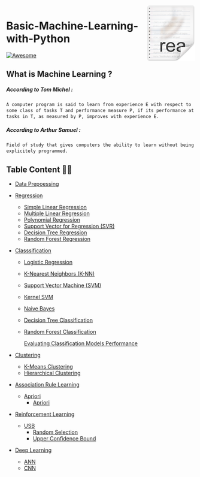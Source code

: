 <img src="icon.png" align="right" />

# Basic-Machine-Learning-with-Python 


[![Awesome](https://cdn.rawgit.com/sindresorhus/awesome/d7305f38d29fed78fa85652e3a63e154dd8e8829/media/badge.svg)](https://github.com/sindresorhus/awesome)


## What is Machine Learning ?
##### According to Tom Michel :
	A computer program is said to learn from experience E with respect to some class of tasks T and performance measure P, if its performance at tasks in T, as measured by P, improves with experience E.

##### According to Arthur Samuel :
	Field of study that gives computers the ability to learn without being explicitely programmed.
	
	
## Table Content :iphone::triangular_ruler:

- [Data Prepoessing](https://github.com/MachineLearner07/Basic-Machine-Learning-with-Python-and-R/tree/rezwan/Part%201.2%20-%20Data%20Preprocessing)

- [Regression](https://github.com/MachineLearner07/Basic-Machine-Learning-with-Python-and-R/tree/rezwan/Part%202.2%20%E2%80%93%20Regression)
    - [Simple Linear Regression](https://github.com/MachineLearner07/Basic-Machine-Learning-with-Python-and-R/tree/rezwan/Part%202.2%20%E2%80%93%20Regression/1.%20Simple%20Linear%20Regression)
    - [Multiple Linear Regression](https://github.com/MachineLearner07/Basic-Machine-Learning-with-Python-and-R/tree/rezwan/Part%202.2%20%E2%80%93%20Regression/2.%20Multiple%20Linear%20Regression)
    - [Polynomial Regression](https://github.com/MachineLearner07/Basic-Machine-Learning-with-Python-and-R/tree/rezwan/Part%202.2%20%E2%80%93%20Regression/3.%20Polynomial%20Regression)
    - [Support Vector for Regression (SVR)](https://github.com/MachineLearner07/Basic-Machine-Learning-with-Python-and-R/tree/rezwan/Part%202.2%20%E2%80%93%20Regression/4.%20Support%20Vector%20for%20Regression%20(SVR))
    - [Decision Tree Regression](https://github.com/MachineLearner07/Basic-Machine-Learning-with-Python-and-R/tree/rezwan/Part%202.2%20%E2%80%93%20Regression/5.%20Decision%20Tree%20Regression)
    - [Random Forest Regression](https://github.com/MachineLearner07/Basic-Machine-Learning-with-Python-and-R/tree/rezwan/Part%202.2%20%E2%80%93%20Regression/6.%20Random%20Forest%20Regression)

- [Classsification](https://github.com/MachineLearner07/Basic-Machine-Learning-with-Python-and-R/tree/rezwan/Part%203.2%20-%20Classsification)
    - [Logistic Regression](https://github.com/MachineLearner07/Basic-Machine-Learning-with-Python-and-R/tree/rezwan/Part%203.2%20-%20Classsification/1.%20Logistic%20Regression)
    - [K-Nearest Neighbors (K-NN)](https://github.com/MachineLearner07/Basic-Machine-Learning-with-Python-and-R/tree/rezwan/Part%203.2%20-%20Classsification/2.%20K-Nearest%20Neighbors%20(K-NN))
    - [Support Vector Machine (SVM)](https://github.com/MachineLearner07/Basic-Machine-Learning-with-Python-and-R/tree/rezwan/Part%203.2%20-%20Classsification/3.%20Support%20Vector%20Machine%20(SVM))
    - [Kernel SVM](https://github.com/MachineLearner07/Basic-Machine-Learning-with-Python-and-R/tree/rezwan/Part%203.2%20-%20Classsification/4.%20Kernel%20SVM)
    - [Naive Bayes](https://github.com/MachineLearner07/Basic-Machine-Learning-with-Python-and-R/tree/rezwan/Part%203.2%20-%20Classsification/5.%20Naive%20Bayes)
    - [Decision Tree Classification](https://github.com/MachineLearner07/Basic-Machine-Learning-with-Python-and-R/tree/rezwan/Part%203.2%20-%20Classsification/6.%20Decision%20Tree%20Classification)
    - [Random Forest Classification](https://github.com/MachineLearner07/Basic-Machine-Learning-with-Python-and-R/tree/rezwan/Part%203.2%20-%20Classsification/7.%20Random%20Forest%20Classification)
    
      [Evaluating Classification Models Performance](https://github.com/MachineLearner07/Basic-Machine-Learning-with-Python-and-R/blob/rezwan/Part%203.2%20-%20Classsification/Evaluating%20Classification%20Models%20Performance/README.md)
      
- [Clustering](https://github.com/MachineLearner07/Basic-Machine-Learning-with-Python-and-R/tree/rezwan/Part%204.2%20-%20Clustering) 

    - [K-Means Clustering](https://github.com/MachineLearner07/Basic-Machine-Learning-with-Python-and-R/tree/rezwan/Part%204.2%20-%20Clustering/1.%20%20K-Means%20Clustering)
    - [Hierarchical Clustering](https://github.com/MachineLearner07/Basic-Machine-Learning-with-Python-and-R/tree/rezwan/Part%204.2%20-%20Clustering/2.%20Hierarchical%20Clustering)

- [Association Rule Learning](https://github.com/MachineLearner07/Basic-Machine-Learning-with-Python-and-R/tree/rezwan/Part%205.2%20-%20Association%20Rule%20Learning)
    - [Apriori](https://github.com/MachineLearner07/Basic-Machine-Learning-with-Python-and-R/tree/rezwan/Part%205.2%20-%20Association%20Rule%20Learning/Apriori_Python)
    	- [Apriori](https://github.com/MachineLearner07/Basic-Machine-Learning-with-Python-and-R/blob/rezwan/Part%205.2%20-%20Association%20Rule%20Learning/Apriori_Python/apriori.py)

- [Reinforcement Learning](https://github.com/MachineLearner07/Basic-Machine-Learning-with-Python-and-R/tree/rezwan/Part%206.2%20-%20Reinforcement%20Learning%20)
    - [USB](https://github.com/MachineLearner07/Basic-Machine-Learning-with-Python-and-R/tree/rezwan/Part%206.2%20-%20Reinforcement%20Learning%20/UCB)
    	 - [Random Selection](https://github.com/MachineLearner07/Basic-Machine-Learning-with-Python-and-R/blob/rezwan/Part%206.2%20-%20Reinforcement%20Learning%20/UCB/random_selection.py)
	  - [Upper Confidence Bound](https://github.com/MachineLearner07/Basic-Machine-Learning-with-Python-and-R/blob/rezwan/Part%206.2%20-%20Reinforcement%20Learning%20/UCB/upper_confidence_bound.py)
	 
- [Deep Learning](https://github.com/MachineLearner07/Basic-Machine-Learning-with-Python-and-R/tree/rezwan/Part%208.2%20-%20Deep%20Learning)
    - [ANN](https://github.com/MachineLearner07/Basic-Machine-Learning-with-Python-and-R/blob/rezwan/Part%208.2%20-%20Deep%20Learning/ANN.py)
    - [CNN](https://github.com/MachineLearner07/Basic-Machine-Learning-with-Python-and-R/blob/rezwan/Part%208.2%20-%20Deep%20Learning/CNN.py)


